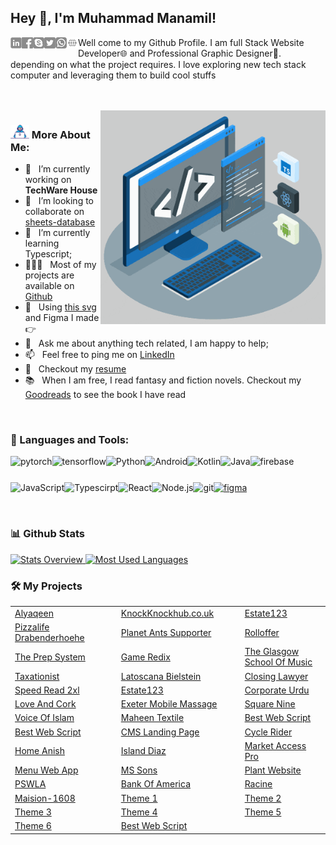 ## Hey 👋, I'm Muhammad Manamil!
<a href='#0'><img align='left' src="https://github.com/manamil-coder/manamil-coder/blob/main/images/linkedin.png" height='18px'/></a>
<a href='#0'><img align='left' src="https://github.com/manamil-coder/manamil-coder/blob/main/images/facebook.png" height='18px'/></a>
<a href='#0'><img align='left' src="https://github.com/manamil-coder/manamil-coder/blob/main/images/skype.png" height='18px'/></a>
<a href='#0'><img align='left' src="https://github.com/manamil-coder/manamil-coder/blob/main/images/twitter.png" height='18px'/></a>
<a href='#0'><img align='left' src="https://github.com/manamil-coder/manamil-coder/blob/main/images/whatsapp.png" height='18px'/></a>
<a href='#0'><img align='left' src="https://github.com/manamil-coder/manamil-coder/blob/main/images/globe.png" height='18px'/></a>

Well come to my Github Profile. I am full Stack Website Developer🌐 and Professional Graphic Designer🎨. depending on what the project requires. I love exploring new tech stack computer and leveraging them to build cool stuffs

<br/>
<br/>

<img align="right" alt="GIF" src="https://github.com/manamil-coder/manamil-coder/blob/main/images/techstack.gif" width="360px"/>

### <img alt="GIF" src="https://github.com/manamil-coder/manamil-coder/blob/main/images/Developer.gif" width="30px"/> More About Me:

- 🔭 &nbsp; I’m currently working on **TechWare House**
- 🤝 &nbsp; I’m looking to collaborate on [sheets-database](https://github.com/rahul-jha98/sheets-database)
- 🌱 &nbsp; I’m currently learning Typescript; 
- 👨🏻‍💻 &nbsp; Most of my projects are available on [Github](https://github.com/rahul-jha98?tab=repositories)
- 🎨 &nbsp; Using [this svg](https://storyset.com/illustration/javascript-frameworks/amico) and Figma I made 👉
- 💬 &nbsp; Ask me about anything tech related, I am happy to help;
- 📫 &nbsp; Feel free to ping me on [LinkedIn](https://www.linkedin.com/in/rahul-jha98/)
- 📝 &nbsp; Checkout my [resume](https://drive.google.com/file/d/1ZpR5pVBTnl_Qybq7GE3MGy1SB1JehVSE/view?usp=sharing)
- 📚 &nbsp; When I am free, I read fantasy and fiction novels. Checkout my [Goodreads](https://www.goodreads.com/rahul-jha98) to see the book I have read

<br>

### 🔨 Languages and Tools:
<a href="https://pytorch.org/" target="_blank"> <img align="left" src="https://raw.githubusercontent.com/rahul-jha98/github_readme_icons/main/language_and_tools/square/pytorch/pytorch.svg" alt="pytorch" height="42px"/> </a> 
<a href="https://www.tensorflow.org" target="_blank"> <img align="left" src="https://raw.githubusercontent.com/rahul-jha98/github_readme_icons/main/language_and_tools/square/tensorflow/tensorflow.svg" alt="tensorflow" height="42px"/> </a> 
<a href="https://www.python.org" target="_blank"><img align="left" alt="Python" height ="42px" src="https://raw.githubusercontent.com/rahul-jha98/github_readme_icons/main/language_and_tools/square/python/python.svg"></a>
<a href="https://developer.android.com" target="_blank"> <img align="left" alt="Android" height ="42px" src="https://raw.githubusercontent.com/rahul-jha98/github_readme_icons/main/language_and_tools/square/android/android.svg"> </a>
<a href="https://kotlinlang.org" target="_blank"><img align="left" alt="Kotlin" height ="42px" src="https://raw.githubusercontent.com/rahul-jha98/github_readme_icons/main/language_and_tools/square/kotlin/kotlin.svg"></a>
<a href="https://www.java.com" target="_blank"><img align="left" alt="Java" height ="42px" src="https://raw.githubusercontent.com/rahul-jha98/github_readme_icons/main/language_and_tools/square/java/java.svg"></a>
<a href="https://firebase.google.com/" target="_blank"> <img align="left" src="https://raw.githubusercontent.com/rahul-jha98/github_readme_icons/main/language_and_tools/square/firebase/firebase.svg" alt="firebase" height ="42px"/> </a>
<a href="https://developer.mozilla.org/en-US/docs/Web/JavaScript" target="_blank"> <img align="left" alt="JavaScript" height ="42px"  src="https://raw.githubusercontent.com/rahul-jha98/github_readme_icons/main/language_and_tools/square/javascript/javascript.svg"> </a>
<a href="https://www.typescriptlang.org/" target="_blank"><img align="left" alt="Typescirpt" height ="42px" src="https://raw.githubusercontent.com/rahul-jha98/github_readme_icons/main/language_and_tools/square/typescript/typescript.svg"></a>
<a href="https://reactjs.org/" target="_blank"> <img align="left" alt="React" height ="42px" src="https://raw.githubusercontent.com/rahul-jha98/github_readme_icons/main/language_and_tools/square/react/react.svg"></a>
<a href="https://nodejs.org" target="_blank"><img align="left" alt="Node.js" height ="42px" src="https://raw.githubusercontent.com/rahul-jha98/github_readme_icons/main/language_and_tools/square/node/node.svg"></a>
<a href="https://git-scm.com/" target="_blank"> <img src="https://raw.githubusercontent.com/rahul-jha98/github_readme_icons/main/language_and_tools/square/git-scm/git-scm.svg" align="left" alt="git" height='42px'/> </a>
<a href="https://www.figma.com/" target="_blank"> <img src="https://raw.githubusercontent.com/rahul-jha98/github_readme_icons/main/language_and_tools/square/figma/figma.svg" alt="figma" height='42px'/> </a>

<br>

### 📊 Github Stats
<a href='https://github.com/manamil-coder'>
  
![Stats Overview](https://github-readme-stats.vercel.app/api?username=manamil-coder&show_icons=false)
![Most Used Languages](https://github-readme-stats.vercel.app/api/top-langs/?username=manamil-coder&layout=compact)

</a>

### 🛠️ My Projects

<table width=100%>
  <tr>
     <td width="300"><a href="http://alyaqeen.org/" target="_blank">Alyaqeen</a></td>
     <td width="300"><a href="http://knockknockhub.co.uk" target="_blank">KnockKnockhub.co.uk</a></td>
     <td width="300"><a href="http://estate123.com/" target="_blank">Estate123</a></td>
  </tr>
  <tr>
     <td width="300"><a href="http://pizzalife-drabenderhoehe.de/" target="_blank">Pizzalife Drabenderhoehe</a></td>
     <td width="300"><a href="https://planetants-supporter.com/" target="_blank">Planet Ants Supporter</a></td>
     <td width="300"><a href="https://rolloffer.com/" target="_blank">Rolloffer</a></td>
  </tr>
   <tr>
     <td width="300"><a href="http://theprepsystem.com/" target="_blank">The Prep System</a></td>
     <td width="300"><a href="http://gameredix.com/" target="_blank">Game Redix</a></td>
     <td width="300"><a href="http://theglasgowschoolofmusic.co.uk/" target="_blank">The Glasgow School Of Music</a></td>
  </tr>
   <tr>
     <td width="300"><a href="http://taxationist.com/" target="_blank">Taxationist</a></td>
     <td width="300"><a href="http://latoscana-bielstein.de/" target="_blank">Latoscana Bielstein</a></td>
     <td width="300"><a href="https://closinglawyer.ca/" target="_blank">Closing Lawyer</a></td>
  </tr>
   <tr>
     <td width="300"><a href="https://speedread2xl.com/" target="_blank">Speed Read 2xl</a></td>
     <td width="300"><a href="https://estate123.my/" target="_blank">Estate123</a></td>
     <td width="300"><a href="https://www.corporateurdu.com/" target="_blank">Corporate Urdu</a></td>
  </tr>
   <tr>
     <td width="300"><a href="https://loveandcork.com/" target="_blank">Love And Cork</a></td>
     <td width="300"><a href="https://exetermobilemassage.co.uk/" target="_blank">Exeter Mobile Massage</a></td>
     <td width="300"><a href="https://www.squarenine.pk/" target="_blank">Square Nine</a></td>
  </tr>
   <tr>
     <td width="300"><a href="http://voiceofislam.skylite.com/index.php/login" target="_blank">Voice Of Islam</a></td>
     <td width="300"><a href="https://maheentex.com/" target="_blank">Maheen Textile</a></td>
     <td width="300"><a href="http://207.180.236.232/~shakir/bestwebscript/" target="_blank">Best Web Script</a></td>
  </tr>
   <tr>
     <td width="300"><a href="http://207.180.236.232/~shakir/bestwebscript/" target="_blank">Best Web Script</a></td>
     <td width="300"><a href="http://207.180.236.232/~shakir/cms-landing-page/" target="_blank">CMS Landing Page</a></td>
     <td width="300"><a href="http://207.180.236.232/~shakir/cycle-rider/" target="_blank">Cycle Rider</a></td>
  </tr>
   <tr>
     <td width="300"><a href="http://207.180.236.232/~shakir/home-anish/" target="_blank">Home Anish</a></td>
     <td width="300"><a href="http://207.180.236.232/~shakir/island-diaz/" target="_blank">Island Diaz</a></td>
     <td width="300"><a href="http://207.180.236.232/~shakir/market-access-pro/" target="_blank">Market Access Pro</a></td>
  </tr>
   <tr>
     <td width="300"><a href="http://207.180.236.232/~shakir/menu-webapp/" target="_blank">Menu Web App</a></td>
     <td width="300"><a href="http://207.180.236.232/~shakir/mssons/" target="_blank">MS Sons</a></td>
     <td width="300"><a href="http://207.180.236.232/~shakir/plant-website" target="_blank">Plant Website</a></td>
  </tr>
   <tr>
     <td width="300"><a href="http://207.180.236.232/~skylite/pswla/" target="_blank">PSWLA</a></td>
     <td width="300"><a href="http://207.180.236.232/~shakir/bank-of-america/" target="_blank">Bank Of America</a></td>
     <td width="300"><a href="http://207.180.236.232/~shakir/racine/" target="_blank">Racine</a></td>
  </tr>
  <tr>
     <td width="300"><a href="http://207.180.236.232/~shakir/maision-1608/" target="_blank">Maision-1608</a></td>
    <td width="300"><a href="http://207.180.236.232/~shakir/theme-1/" target="_blank">Theme 1</a></td>
    <td width="300"><a href="http://207.180.236.232/~shakir/theme-2/" target="_blank">Theme 2</a></td>
  </tr>
   <tr>
     <td width="300"><a href="http://207.180.236.232/~shakir/theme-3/" target="_blank">Theme 3</a></td>
    <td width="300"><a href="http://207.180.236.232/~shakir/theme-4/" target="_blank">Theme 4</a></td>
    <td width="300"><a href="http://207.180.236.232/~shakir/theme-5/" target="_blank">Theme 5</a></td>
  </tr>
   <tr>
     <td width="300"><a href="http://207.180.236.232/~shakir/theme-6/" target="_blank">Theme 6</a></td>
    <td width="300"><a href="http://207.180.236.232/~shakir/bestwebscript/" target="_blank">Best Web Script</a></td>
    <td width="300"></td>
  </tr>
</table>





